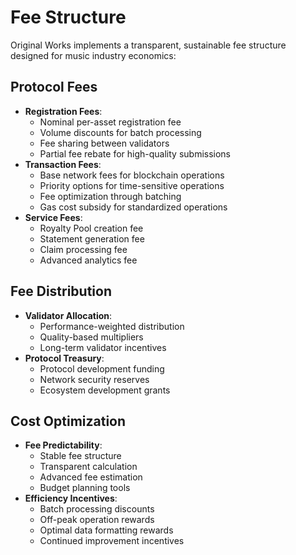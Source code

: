# Fee Structure

Original Works implements a transparent, sustainable fee structure designed for music industry economics:

## Protocol Fees

* **Registration Fees**:
  * Nominal per-asset registration fee
  * Volume discounts for batch processing
  * Fee sharing between validators
  * Partial fee rebate for high-quality submissions
* **Transaction Fees**:
  * Base network fees for blockchain operations
  * Priority options for time-sensitive operations
  * Fee optimization through batching
  * Gas cost subsidy for standardized operations
* **Service Fees**:
  * Royalty Pool creation fee
  * Statement generation fee
  * Claim processing fee
  * Advanced analytics fee

## Fee Distribution

* **Validator Allocation**:
  * Performance-weighted distribution
  * Quality-based multipliers
  * Long-term validator incentives
* **Protocol Treasury**:
  * Protocol development funding
  * Network security reserves
  * Ecosystem development grants

## Cost Optimization

* **Fee Predictability**:
  * Stable fee structure
  * Transparent calculation
  * Advanced fee estimation
  * Budget planning tools
* **Efficiency Incentives**:
  * Batch processing discounts
  * Off-peak operation rewards
  * Optimal data formatting rewards
  * Continued improvement incentives
